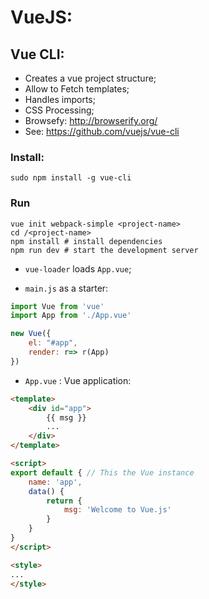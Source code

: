 # VueJS:



## Vue CLI:

- Creates a vue project structure;
- Allow to Fetch templates;
- Handles imports;
- CSS Processing;
- Browsefy: <http://browserify.org/>
- See: <https://github.com/vuejs/vue-cli>



### Install:

```shell
sudo npm install -g vue-cli
```



### Run

```shell
vue init webpack-simple <project-name>
cd /<project-name>
npm install # install dependencies
npm run dev # start the development server
```





- `vue-loader` loads `App.vue`;

- `main.js` as a starter:

```js
import Vue from 'vue'
import App from './App.vue'

new Vue({
	el: "#app",
    render: r=> r(App)
})
```

- `App.vue` : Vue application:

```html
<template>
	<div id="app">
        {{ msg }}
        ...
    </div>
</template>

<script>
export default { // This the Vue instance
    name: 'app',
    data() {
        return {
            msg: 'Welcome to Vue.js'
        }
    }
}
</script>

<style>
...
</style>
```

